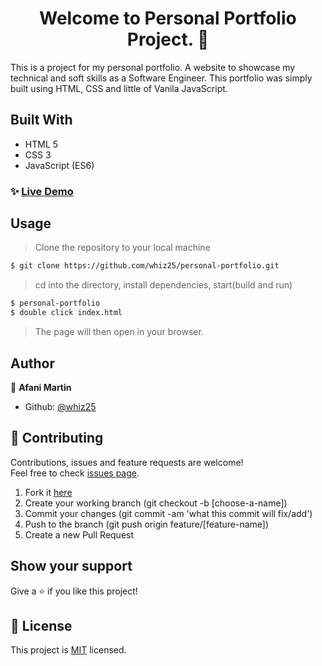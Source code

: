 <h1 align="center">Welcome to Personal Portfolio Project. 👋</h1>

This is a project for my personal portfolio. A website to showcase my technical and soft skills as a Software Engineer. This portfolio was simply built using HTML, CSS and little of Vanila JavaScript.


## Built With

- HTML 5
- CSS 3
- JavaScript (ES6)


### ✨ [Live Demo](https://whiz25.github.io/personal-portfolio/)

## Usage

> Clone the repository to your local machine

```sh
$ git clone https://github.com/whiz25/personal-portfolio.git
```

> cd into the directory, install dependencies, start(build and run)

```sh
$ personal-portfolio
$ double click index.html
```

> The page will then open in your browser.

## Author

👤 **Afani Martin**

- Github: [@whiz25](https://github.com/whiz25)

## 🤝 Contributing

Contributions, issues and feature requests are welcome!<br />Feel free to check [issues page](https://github.com/whiz25/personal-portfolio/issues).

1. Fork it [here](https://github.com/whiz25/personal-portfolio/fork)
2. Create your working branch (git checkout -b [choose-a-name])
3. Commit your changes (git commit -am 'what this commit will fix/add')
4. Push to the branch (git push origin feature/[feature-name])
5. Create a new Pull Request

## Show your support

Give a ⭐️ if you like this project!

## 📝 License

This project is [MIT](https://github.com/whiz25/personal-portfolio/blob/master/LICENSE) licensed.
